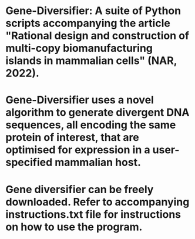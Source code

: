 # Gene-Diversifier: A suite of Python scripts accompanying the article "Rational design and construction of multi-copy biomanufacturing islands in mammalian cells" (NAR, 2022).
# Gene-Diversifier uses a novel algorithm to generate divergent DNA sequences, all encoding the same protein of interest, that are optimised for expression in a user-specified mammalian host.
# Gene diversifier can be freely downloaded. Refer to accompanying instructions.txt file for instructions on how to use the program.
